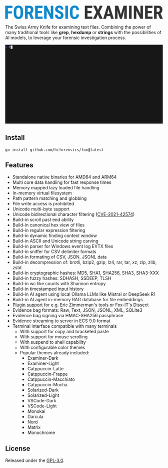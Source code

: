 ![](assets/fox.png "Forensic Examiner")

The Swiss Army Knife for examining text files. Combining the power of many traditional tools like **grep**, **hexdump** or **strings** with the possibilities of AI models, to leverage your forensic investigation process.

![](assets/fox.gif "Live Demo")

## Install
```console
go install github.com/hiforensics/fox@latest
```

## Features
* Standalone native binaries for AMD64 and ARM64
* Multi core data handling for fast response times
* Memory mapped lazy loaded file handling
* In-memory virtual filesystem
* Path pattern matching and globbing
* File write access is prohibited
* Unicode multi-byte support
* Unicode bidirectional character filtering ([CVE-2021-42574](https://nvd.nist.gov/vuln/detail/CVE-2021-42574))
* Build-in scroll past end ability
* Build-in canonical hex view of files
* Build-in regular expression filtering
* Build-in dynamic finding context window
* Build-in ASCII and Unicode string carving
* Build-in parser for Windows event log EVTX files
* Build-in sniffer for CSV delimiter formats
* Build-in formating of CSV, JSON, JSONL data
* Build-in decompression of: brotli, bzip2, gzip, lz4, rar, tar, xz, zip, zlib, zstd
* Build-in cryptographic hashes: MD5, SHA1, SHA256, SHA3, SHA3-XXX
* Build-in fuzzy hashes: SDHASH, SSDEEP, TLSH
* Build-in wc like counts with Shannon entropy
* Build-in timestamped input history
* Build-in AI agent using local Ollama LLMs like Mistral or DeepSeek R1
* Build-in AI agent in-memory RAG database for file embeddings
* [Plugin support](PLUGINS.md) for e.g. Eric Zimmerman's tools or Fox-IT's Dissect
* Evidence bag formats: Raw, Text, JSON, JSONL, XML, SQLite3
* Evidence bag signing via HMAC-SHA256 passphrase
* Evidence streaming to server in ECS 9.0 format
* Terminal interface compatible with many terminals
  * With support for copy and bracketed paste
  * With support for mouse scrolling
  * With suspend to shell capability
  * With configurable color themes
  * Popular themes already included:
    * Examiner-Dark
    * Examiner-Light
    * Catppuccin-Latte
    * Catppuccin-Frappe
    * Catppuccin-Macchiato
    * Catppuccin-Mocha
    * Solarized-Dark
    * Solarized-Light
    * VSCode-Dark
    * VSCode-Light
    * Monokai
    * Darcula
    * Nord
    * Matrix
    * Monochrome

## License
Released under the [GPL-3.0](LICENSE.md).